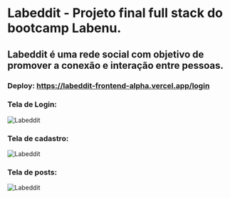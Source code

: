 # Labeddit - Projeto final full stack do bootcamp Labenu.

## Labeddit é uma rede social com objetivo de promover a conexão e interação entre pessoas.

### Deploy: https://labeddit-frontend-alpha.vercel.app/login


### Tela de Login:
![Labeddit](../labeddit-frontend/src/assets/tela%20de%20login.PNG)


### Tela de cadastro:
![Labeddit](../labeddit-frontend/src/assets/tela%20de%20cadastro.PNG)


### Tela de posts:
![Labeddit](../labeddit-frontend/src/assets/tela%20de%20post.PNG)